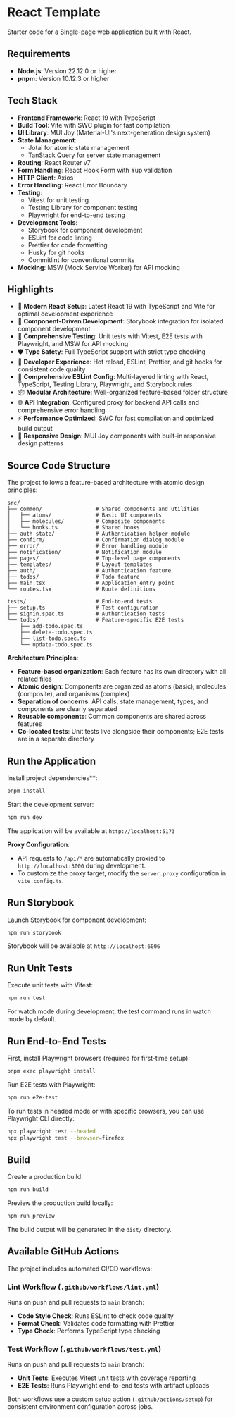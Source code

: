 # React Template

Starter code for a Single-page web application built with React.

## Requirements

- **Node.js**: Version 22.12.0 or higher
- **pnpm**: Version 10.12.3 or higher


## Tech Stack

- **Frontend Framework**: React 19 with TypeScript
- **Build Tool**: Vite with SWC plugin for fast compilation
- **UI Library**: MUI Joy (Material-UI's next-generation design system)
- **State Management**:
  - Jotai for atomic state management
  - TanStack Query for server state management
- **Routing**: React Router v7
- **Form Handling**: React Hook Form with Yup validation
- **HTTP Client**: Axios
- **Error Handling**: React Error Boundary
- **Testing**:
  - Vitest for unit testing
  - Testing Library for component testing
  - Playwright for end-to-end testing
- **Development Tools**:
  - Storybook for component development
  - ESLint for code linting
  - Prettier for code formatting
  - Husky for git hooks
  - Commitlint for conventional commits
- **Mocking**: MSW (Mock Service Worker) for API mocking


## Highlights

- 🚀 **Modern React Setup**: Latest React 19 with TypeScript and Vite for optimal development experience
- 🎨 **Component-Driven Development**: Storybook integration for isolated component development
- 🧪 **Comprehensive Testing**: Unit tests with Vitest, E2E tests with Playwright, and MSW for API mocking
- 🛡️ **Type Safety**: Full TypeScript support with strict type checking
- 🔧 **Developer Experience**: Hot reload, ESLint, Prettier, and git hooks for consistent code quality
- 🧪 **Comprehensive ESLint Config**: Multi-layered linting with React, TypeScript, Testing Library, Playwright, and Storybook rules
- 📦 **Modular Architecture**: Well-organized feature-based folder structure
- 🌐 **API Integration**: Configured proxy for backend API calls and comprehensive error handling
- ⚡ **Performance Optimized**: SWC for fast compilation and optimized build output
- 📱 **Responsive Design**: MUI Joy components with built-in responsive design patterns

## Source Code Structure

The project follows a feature-based architecture with atomic design principles:

```
src/
├── common/                 # Shared components and utilities
│   ├── atoms/              # Basic UI components
│   ├── molecules/          # Composite components
│   └── hooks.ts            # Shared hooks
├── auth-state/             # Authentication helper module
├── confirm/                # Confirmation dialog module
├── error/                  # Error handling module
├── notification/           # Notification module
├── pages/                  # Top-level page components
├── templates/              # Layout templates
├── auth/                   # Authentication feature
├── todos/                  # Todo feature
├── main.tsx                # Application entry point
└── routes.tsx              # Route definitions

tests/                      # End-to-end tests
├── setup.ts                # Test configuration
├── signin.spec.ts          # Authentication tests
└── todos/                  # Feature-specific E2E tests
    ├── add-todo.spec.ts
    ├── delete-todo.spec.ts
    ├── list-todo.spec.ts
    └── update-todo.spec.ts
```

**Architecture Principles**:
- **Feature-based organization**: Each feature has its own directory with all related files
- **Atomic design**: Components are organized as atoms (basic), molecules (composite), and organisms (complex)
- **Separation of concerns**: API calls, state management, types, and components are clearly separated
- **Reusable components**: Common components are shared across features
- **Co-located tests**: Unit tests live alongside their components; E2E tests are in a separate directory


## Run the Application

Install project dependencies**:
```bash
pnpm install
```

Start the development server:

```bash
npm run dev
```

The application will be available at `http://localhost:5173`

**Proxy Configuration**:
- API requests to `/api/*` are automatically proxied to `http://localhost:3000` during development.
- To customize the proxy target, modify the `server.proxy` configuration in `vite.config.ts`.


## Run Storybook

Launch Storybook for component development:

```bash
npm run storybook
```

Storybook will be available at `http://localhost:6006`


## Run Unit Tests

Execute unit tests with Vitest:

```bash
npm run test
```

For watch mode during development, the test command runs in watch mode by default.


## Run End-to-End Tests

First, install Playwright browsers (required for first-time setup):

```bash
pnpm exec playwright install
```

Run E2E tests with Playwright:

```bash
npm run e2e-test
```

To run tests in headed mode or with specific browsers, you can use Playwright CLI directly:

```bash
npx playwright test --headed
npx playwright test --browser=firefox
```


## Build

Create a production build:

```bash
npm run build
```

Preview the production build locally:

```bash
npm run preview
```

The build output will be generated in the `dist/` directory.


## Available GitHub Actions

The project includes automated CI/CD workflows:

### Lint Workflow (`.github/workflows/lint.yml`)

Runs on push and pull requests to `main` branch:

- **Code Style Check**: Runs ESLint to check code quality
- **Format Check**: Validates code formatting with Prettier
- **Type Check**: Performs TypeScript type checking

### Test Workflow (`.github/workflows/test.yml`)

Runs on push and pull requests to `main` branch:

- **Unit Tests**: Executes Vitest unit tests with coverage reporting
- **E2E Tests**: Runs Playwright end-to-end tests with artifact uploads

Both workflows use a custom setup action (`.github/actions/setup`) for consistent environment configuration across jobs.
